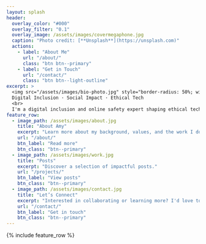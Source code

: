```yaml
---
layout: splash
header:
  overlay_color: "#000"
  overlay_filter: "0.1"
  overlay_image: /assets/images/covermegaphone.jpg
  caption: "Photo credit: [**Unsplash**](https://unsplash.com)"
  actions:
    - label: "About Me"
      url: "/about/"
      class: "btn btn--primary"
    - label: "Get in Touch"
      url: "/contact/"
      class: "btn btn--light-outline"
excerpt: >
  <img src="/assets/images/bio-photo.jpg" style="border-radius: 50%; width: 150px; margin-bottom: 10px;"><br>
  Digital Inclusion · Social Impact · Ethical Tech  
  <br>
  I'm a digital inclusion and online safety expert shaping ethical technology to benefit society.
feature_row:
  - image_path: /assets/images/about.jpg
    title: "About Amy"
    excerpt: "Learn more about my background, values, and the work I do."
    url: "/about/"
    btn_label: "Read more"
    btn_class: "btn--primary"
  - image_path: /assets/images/work.jpg
    title: "Posts"
    excerpt: "Discover a selection of impactful posts."
    url: "/projects/"
    btn_label: "View posts"
    btn_class: "btn--primary"
  - image_path: /assets/images/contact.jpg
    title: "Let’s Connect"
    excerpt: "Interested in collaborating or learning more? I'd love to hear from you."
    url: "/contact/"
    btn_label: "Get in touch"
    btn_class: "btn--primary"
---
```


{% include feature_row %}
